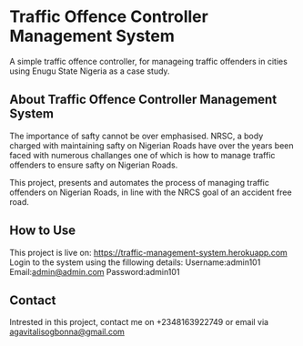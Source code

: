 # Traffic Offence Controller Management System
<p style="text: center"> A simple traffic offence controller, for manageing traffic offenders in cities using Enugu State Nigeria as a case study.</p>


## About Traffic Offence Controller Management System
The importance of safty cannot be over emphasised. NRSC, a body charged with maintaining safty on Nigerian Roads have over the years been faced with numerous challanges one of which is how to manage traffic offenders to ensure safty on Nigerian Roads.

This project, presents and automates the process of managing traffic offenders on Nigerian Roads, in line with the NRCS goal of an accident free road.

## How to Use
This project is live on: https://traffic-management-system.herokuapp.com
Login to the system using the fillowing details:
Username:admin101
Email:admin@admin.com
Password:admin101

## Contact
Intrested in this project, contact me on +2348163922749 or email via agavitalisogbonna@gmail.com 
